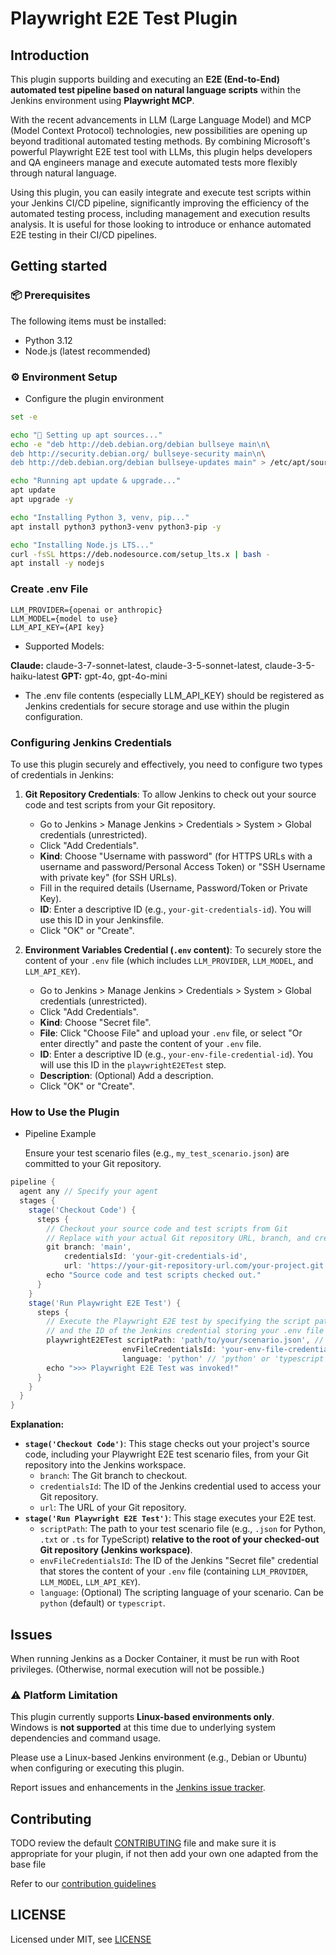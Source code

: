 # Playwright E2E Test Plugin

## Introduction

This plugin supports building and executing an **E2E (End-to-End) automated test pipeline based on natural language scripts** within the Jenkins environment using **Playwright MCP**.

With the recent advancements in LLM (Large Language Model) and MCP (Model Context Protocol) technologies, new possibilities are opening up beyond traditional automated testing methods. By combining Microsoft's powerful Playwright E2E test tool with LLMs, this plugin helps developers and QA engineers manage and execute automated tests more flexibly through natural language.

Using this plugin, you can easily integrate and execute test scripts within your Jenkins CI/CD pipeline, significantly improving the efficiency of the automated testing process, including management and execution results analysis. It is useful for those looking to introduce or enhance automated E2E testing in their CI/CD pipelines.

## Getting started

### 📦 Prerequisites

The following items must be installed:

- Python 3.12
- Node.js (latest recommended)

### ⚙️ Environment Setup

- Configure the plugin environment

```bash
set -e

echo "🔧 Setting up apt sources..."
echo -e "deb http://deb.debian.org/debian bullseye main\n\
deb http://security.debian.org/ bullseye-security main\n\
deb http://deb.debian.org/debian bullseye-updates main" > /etc/apt/sources.list

echo "Running apt update & upgrade..."
apt update
apt upgrade -y

echo "Installing Python 3, venv, pip..."
apt install python3 python3-venv python3-pip -y

echo "Installing Node.js LTS..."
curl -fsSL https://deb.nodesource.com/setup_lts.x | bash -
apt install -y nodejs
```

### Create .env File

```
LLM_PROVIDER={openai or anthropic}
LLM_MODEL={model to use}
LLM_API_KEY={API key}
```

- Supported Models:

**Claude:** claude-3-7-sonnet-latest, claude-3-5-sonnet-latest, claude-3-5-haiku-latest
**GPT:** gpt-4o, gpt-4o-mini

- The .env file contents (especially LLM_API_KEY) should be registered as Jenkins credentials for secure storage and use within the plugin configuration.

### Configuring Jenkins Credentials

To use this plugin securely and effectively, you need to configure two types of credentials in Jenkins:

1.  **Git Repository Credentials**: To allow Jenkins to check out your source code and test scripts from your Git repository.
    -   Go to Jenkins > Manage Jenkins > Credentials > System > Global credentials (unrestricted).
    -   Click "Add Credentials".
    -   **Kind**: Choose "Username with password" (for HTTPS URLs with a username and password/Personal Access Token) or "SSH Username with private key" (for SSH URLs).
    -   Fill in the required details (Username, Password/Token or Private Key).
    -   **ID**: Enter a descriptive ID (e.g., `your-git-credentials-id`). You will use this ID in your Jenkinsfile.
    -   Click "OK" or "Create".

2.  **Environment Variables Credential (`.env` content)**: To securely store the content of your `.env` file (which includes `LLM_PROVIDER`, `LLM_MODEL`, and `LLM_API_KEY`).
    -   Go to Jenkins > Manage Jenkins > Credentials > System > Global credentials (unrestricted).
    -   Click "Add Credentials".
    -   **Kind**: Choose "Secret file".
    -   **File**: Click "Choose File" and upload your `.env` file, or select "Or enter directly" and paste the content of your `.env` file.
    -   **ID**: Enter a descriptive ID (e.g., `your-env-file-credential-id`). You will use this ID in the `playwrightE2ETest` step.
    -   **Description**: (Optional) Add a description.
    -   Click "OK" or "Create".

### How to Use the Plugin

- Pipeline Example

  Ensure your test scenario files (e.g., `my_test_scenario.json`) are committed to your Git repository.

```groovy
pipeline {
  agent any // Specify your agent
  stages {
    stage('Checkout Code') {
      steps {
        // Checkout your source code and test scripts from Git
        // Replace with your actual Git repository URL, branch, and credentials
        git branch: 'main', 
            credentialsId: 'your-git-credentials-id', 
            url: 'https://your-git-repository-url.com/your-project.git'
        echo "Source code and test scripts checked out."
      }
    }
    stage('Run Playwright E2E Test') {
      steps {
        // Execute the Playwright E2E test by specifying the script path in your workspace
        // and the ID of the Jenkins credential storing your .env file content.
        playwrightE2ETest scriptPath: 'path/to/your/scenario.json', // Example: 'tests/e2e/login_test.json'
                         envFileCredentialsId: 'your-env-file-credential-id', // Credential ID for .env content
                         language: 'python' // 'python' or 'typescript' (defaults to 'python')
        echo ">>> Playwright E2E Test was invoked!"
      }
    }
  }
}
```

  **Explanation:**
  - **`stage('Checkout Code')`**: This stage checks out your project's source code, including your Playwright E2E test scenario files, from your Git repository into the Jenkins workspace.
    - `branch`: The Git branch to checkout.
    - `credentialsId`: The ID of the Jenkins credential used to access your Git repository.
    - `url`: The URL of your Git repository.
  - **`stage('Run Playwright E2E Test')`**: This stage executes your E2E test.
    - `scriptPath`: The path to your test scenario file (e.g., `.json` for Python, `.txt` or `.ts` for TypeScript) **relative to the root of your checked-out Git repository (Jenkins workspace)**.
    - `envFileCredentialsId`: The ID of the Jenkins "Secret file" credential that stores the content of your `.env` file (containing `LLM_PROVIDER`, `LLM_MODEL`, `LLM_API_KEY`).
    - `language`: (Optional) The scripting language of your scenario. Can be `python` (default) or `typescript`.

## Issues

When running Jenkins as a Docker Container, it must be run with Root privileges.
(Otherwise, normal execution will not be possible.)

### ⚠️ Platform Limitation

This plugin currently supports **Linux-based environments only**.  
Windows is **not supported** at this time due to underlying system dependencies and command usage.

Please use a Linux-based Jenkins environment (e.g., Debian or Ubuntu) when configuring or executing this plugin.

Report issues and enhancements in the [Jenkins issue tracker](https://github.com/KWY97/playwright-e2e-test-plugin/issues).

## Contributing

TODO review the default [CONTRIBUTING](https://github.com/jenkinsci/.github/blob/master/CONTRIBUTING.md) file and make sure it is appropriate for your plugin, if not then add your own one adapted from the base file

Refer to our [contribution guidelines](https://github.com/jenkinsci/.github/blob/master/CONTRIBUTING.md)

## LICENSE

Licensed under MIT, see [LICENSE](LICENSE.md)
